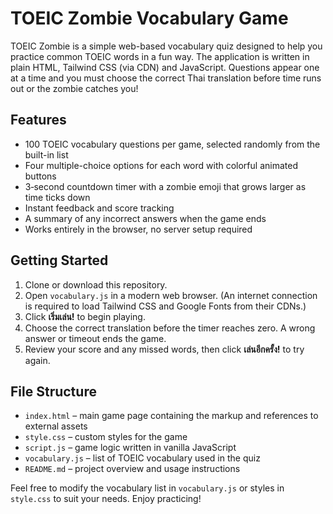 # TOEIC Zombie Vocabulary Game

TOEIC Zombie is a simple web-based vocabulary quiz designed to help you practice common TOEIC words in a fun way. The application is written in plain HTML, Tailwind CSS (via CDN) and JavaScript. Questions appear one at a time and you must choose the correct Thai translation before time runs out or the zombie catches you!

## Features

- 100 TOEIC vocabulary questions per game, selected randomly from the built-in list
- Four multiple-choice options for each word with colorful animated buttons
- 3‑second countdown timer with a zombie emoji that grows larger as time ticks down
- Instant feedback and score tracking
- A summary of any incorrect answers when the game ends
- Works entirely in the browser, no server setup required

## Getting Started

1. Clone or download this repository.
2. Open `vocabulary.js` in a modern web browser. (An internet connection is required to load Tailwind CSS and Google Fonts from their CDNs.)
3. Click **เริ่มเล่น!** to begin playing.
4. Choose the correct translation before the timer reaches zero. A wrong answer or timeout ends the game.
5. Review your score and any missed words, then click **เล่นอีกครั้ง!** to try again.

## File Structure

- `index.html` – main game page containing the markup and references to external assets
- `style.css` – custom styles for the game
- `script.js` – game logic written in vanilla JavaScript
- `vocabulary.js` – list of TOEIC vocabulary used in the quiz
- `README.md` – project overview and usage instructions

Feel free to modify the vocabulary list in `vocabulary.js` or styles in `style.css` to suit your needs. Enjoy practicing!
